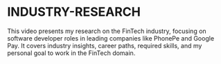 # INDUSTRY-RESEARCH
This video presents my research on the FinTech industry, focusing on software developer roles in leading companies like PhonePe and Google Pay. It covers industry insights, career paths, required skills, and my personal goal to work in the FinTech domain.
